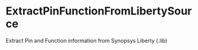 # ExtractPinFunctionFromLibertySource
Extract Pin and Function information from Synopsys Liberty (.lib)
